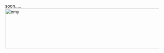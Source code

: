 soon.....
<img width="517" height="132" alt="emy" src="https://github.com/user-attachments/assets/a33e74cb-0a6e-453c-9717-b5ee569ec15e" />
